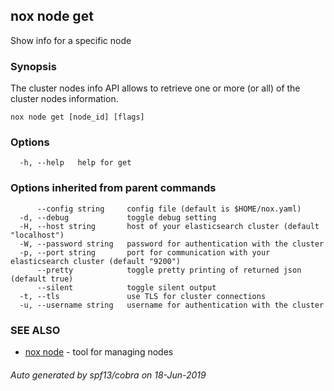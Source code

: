 ## nox node get

Show info for a specific node

### Synopsis

The cluster nodes info API allows to retrieve one or more (or all) of the cluster nodes information.

```
nox node get [node_id] [flags]
```

### Options

```
  -h, --help   help for get
```

### Options inherited from parent commands

```
      --config string     config file (default is $HOME/nox.yaml)
  -d, --debug             toggle debug setting
  -H, --host string       host of your elasticsearch cluster (default "localhost")
  -W, --password string   password for authentication with the cluster
  -p, --port string       port for communication with your elasticsearch cluster (default "9200")
      --pretty            toggle pretty printing of returned json (default true)
      --silent            toggle silent output
  -t, --tls               use TLS for cluster connections
  -u, --username string   username for authentication with the cluster
```

### SEE ALSO

* [nox node](nox_node.md)	 - tool for managing nodes

###### Auto generated by spf13/cobra on 18-Jun-2019
